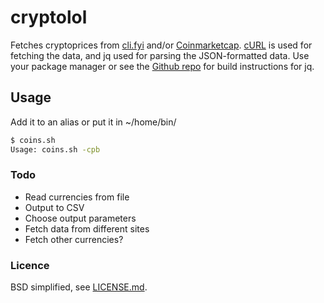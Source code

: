 # cryptolol
Fetches cryptoprices from [cli.fyi](https://www.cli.fyi) and/or [Coinmarketcap](https://www.coinmarketcap.com). [cURL](https://github.com/curl/curl) is used for fetching the data, and jq used for parsing the JSON-formatted data. Use your package manager or see the [Github repo](https://github.com/stedolan/jq) for build instructions for jq.

## Usage

Add it to an alias or put it in ~/home/bin/


```bash
$ coins.sh
Usage: coins.sh -cpb
```


### Todo
* Read currencies from file
* Output to CSV
* Choose output parameters
* Fetch data from different sites
* Fetch other currencies?

### Licence
BSD simplified, see [LICENSE.md](LICENSE.md).
